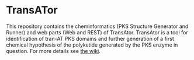 # TransATor

This repository contains the cheminformatics (PKS Structure Generator and Runner) and web parts (Web and REST) of TransAtor. 
TransAtor is a tool for identification of tran-AT PKS domains and further generation of a first chemical hypothesis of the 
polyketide generated by the PKS enzyme in question. For more details see [the wiki](https://github.com/pcm32/TransATor-java/wiki). 
